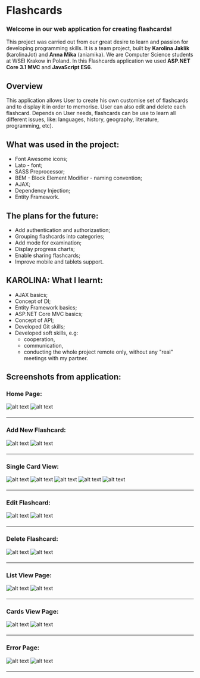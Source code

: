 # Flashcards
### Welcome in our web application for creating flashcards!
This project was carried out from our great desire to learn and passion for developing programming skills. It is a team project, built by **Karolina Jaklik** (karolinaJot) and **Anna Mika** (aniamika). We are Computer Science students at WSEI Krakow in Poland.
In this Flashcards application we used **ASP.NET Core 3.1 MVC** and **JavaScript ES6**.

## Overview
This application allows User to create his own customise set of flashcards and to display it in order to memorise. User can also edit and delete each flashcard. Depends on User needs, flashcards can be use to learn all different issues, like: languages, history, geography, literature, programming, etc). 


## What was used in the project:
- Font Awesome icons;
- Lato - font;
- SASS Preprocessor;
- BEM - Block Element Modifier - naming convention;
- AJAX;
- Dependency Injection;
- Entity Framework.


##  The plans for the future:
- Add authentication and authorizastion;
- Grouping flashcards into categories;
- Add mode for examination;
- Display progress charts;
- Enable sharing flashcards;
- Improve mobile and tablets support.

## KAROLINA: What I learnt:
- AJAX basics;
- Concept of DI; 
- Entity Framework basics;
- ASP.NET Core MVC basics;
- Concept of API;
- Developed Git skills;
- Developed soft skills, e.g: 
  - cooperation,
  - communication, 
  - conducting the whole project remote only, without any "real" meetings with my partner.
	
		
## Screenshots from application:

### Home Page:
![alt text](https://github.com/aniamika/Flashcards/blob/main/Flashcards.Web/readme/Flashcards_HomePage.png "Home Page")
![alt text](https://github.com/aniamika/Flashcards/blob/main/Flashcards.Web/readme/Flashcards_HomePage_mobile.png "Home Page")

<hr style="margin-top: 20px; margin-bottom: 20px;"/>
 
### Add New Flashcard:
![alt text](https://github.com/aniamika/Flashcards/blob/main/Flashcards.Web/readme/Flashcards_AddNewFlashcard.png "Add New Flashcard")
![alt text](https://github.com/aniamika/Flashcards/blob/main/Flashcards.Web/readme/Flashcards_AddNewFlashcard_mobile.png "Add New Flashcard")
<hr style="margin-top: 20px; margin-bottom: 20px;"/>
 
### Single Card View:
![alt text](https://github.com/aniamika/Flashcards/blob/main/Flashcards.Web/readme/Flashcards_SingleCard.png "Single card view")
![alt text](https://github.com/aniamika/Flashcards/blob/main/Flashcards.Web/readme/Flashcards_SingleCard-animation.png "Single card view animation")
![alt text](https://github.com/aniamika/Flashcards/blob/main/Flashcards.Web/readme/Flashcards_SingleCard-animation2.png "Single card view animation")
![alt text](https://github.com/aniamika/Flashcards/blob/main/Flashcards.Web/readme/Flashcards_SingleCard_mobile.png "Single card view animation")
![alt text](https://github.com/aniamika/Flashcards/blob/main/Flashcards.Web/readme/Flashcards_SingleCard-animation_mobile.png "Single card view animation")

<hr style="margin-top: 20px; margin-bottom: 20px;"/>

### Edit Flashcard:
![alt text](https://github.com/aniamika/Flashcards/blob/main/Flashcards.Web/readme/Flashcards_EditPage.png "Edit Flashcard")
![alt text](https://github.com/aniamika/Flashcards/blob/main/Flashcards.Web/readme/Flashcards_EditPage_mobile.png "Edit Flashcard")

<hr style="margin-top: 20px; margin-bottom: 20px;"/>
 
### Delete Flashcard:
![alt text](https://github.com/aniamika/Flashcards/blob/main/Flashcards.Web/readme/Flashcards_DeletePage.png "Delete Flashcard")
![alt text](https://github.com/aniamika/Flashcards/blob/main/Flashcards.Web/readme/Flashcards_DeletePage_mobile.png "Delete Flashcard")

<hr style="margin-top: 20px; margin-bottom: 20px;"/>
 
### List View Page:
![alt text](https://github.com/aniamika/Flashcards/blob/main/Flashcards.Web/readme/Flashcards_ListViewPage.png "List View Page")
![alt text](https://github.com/aniamika/Flashcards/blob/main/Flashcards.Web/readme/Flashcards_ListViewPage_mobile.png "List View Page")

<hr style="margin-top: 20px; margin-bottom: 20px;"/>
 
### Cards View Page:
![alt text](https://github.com/aniamika/Flashcards/blob/main/Flashcards.Web/readme/Flashcards_CardsViewPage.png "Cards View Page")
![alt text](https://github.com/aniamika/Flashcards/blob/main/Flashcards.Web/readme/Flashcards_CardsViewPage_mobile.png "Cards View Page")

<hr style="margin-top: 20px; margin-bottom: 20px;"/>

### Error Page:
![alt text](https://github.com/aniamika/Flashcards/blob/main/Flashcards.Web/readme/Flashcards_ErrorPage.png "Error Page")
![alt text](https://github.com/aniamika/Flashcards/blob/main/Flashcards.Web/readme/Flashcards_ErrorPage_mobile.png "Error Page")

<hr style="margin-top: 20px; margin-bottom: 20px;"/>
